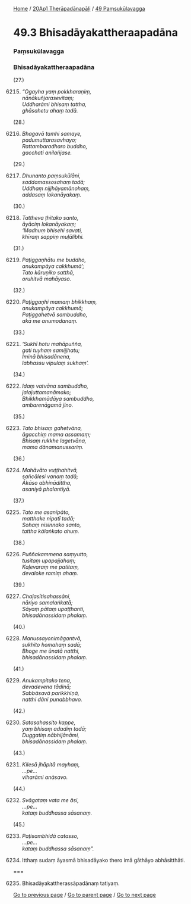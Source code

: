 
[Home](/) / [20Ap1 Therāpadānapāḷi](/tipitaka/20Ap1.md) / [49 Paṃsukūlavagga](/tipitaka/20Ap1/49.md)

# 49.3 Bhisadāyakattheraapadāna

### Paṃsukūlavagga

### Bhisadāyakattheraapadāna

(27.)

6215. _“Ogayha yaṃ pokkharaṇiṃ,_  
_nānākuñjarasevitaṃ;_  
_Uddharāmi bhisaṃ tattha,_  
_ghāsahetu ahaṃ tadā._  


(28.)

6216. _Bhagavā tamhi samaye,_  
_padumuttarasavhayo;_  
_Rattambaradharo buddho,_  
_gacchati anilañjase._  


(29.)

6217. _Dhunanto paṃsukūlāni,_  
_saddamassosahaṃ tadā;_  
_Uddhaṃ nijjhāyamānohaṃ,_  
_addasaṃ lokanāyakaṃ._  


(30.)

6218. _Tattheva ṭhitako santo,_  
_āyāciṃ lokanāyakaṃ;_  
_‘Madhuṃ bhisehi savati,_  
_khīraṃ sappiṃ muḷālibhi._  


(31.)

6219. _Paṭiggaṇhātu me buddho,_  
_anukampāya cakkhumā’;_  
_Tato kāruṇiko satthā,_  
_oruhitvā mahāyaso._  


(32.)

6220. _Paṭiggaṇhi mamaṃ bhikkhaṃ,_  
_anukampāya cakkhumā;_  
_Paṭiggahetvā sambuddho,_  
_akā me anumodanaṃ._  


(33.)

6221. _‘Sukhī hotu mahāpuñña,_  
_gati tuyhaṃ samijjhatu;_  
_Iminā bhisadānena,_  
_labhassu vipulaṃ sukhaṃ’._  


(34.)

6222. _Idaṃ vatvāna sambuddho,_  
_jalajuttamanāmako;_  
_Bhikkhamādāya sambuddho,_  
_ambarenāgamā jino._  


(35.)

6223. _Tato bhisaṃ gahetvāna,_  
_āgacchiṃ mama assamaṃ;_  
_Bhisaṃ rukkhe lagetvāna,_  
_mama dānamanussariṃ._  


(36.)

6224. _Mahāvāto vuṭṭhahitvā,_  
_sañcālesi vanaṃ tadā;_  
_Ākāso abhinādittha,_  
_asaniyā phalantiyā._  


(37.)

6225. _Tato me asanīpāto,_  
_matthake nipatī tadā;_  
_Sohaṃ nisinnako santo,_  
_tattha kālaṅkato ahuṃ._  


(38.)

6226. _Puññakammena saṃyutto,_  
_tusitaṃ upapajjahaṃ;_  
_Kaḷevaraṃ me patitaṃ,_  
_devaloke ramiṃ ahaṃ._  


(39.)

6227. _Chaḷasītisahassāni,_  
_nāriyo samalaṅkatā;_  
_Sāyaṃ pātaṃ upaṭṭhanti,_  
_bhisadānassidaṃ phalaṃ._  


(40.)

6228. _Manussayonimāgantvā,_  
_sukhito homahaṃ sadā;_  
_Bhoge me ūnatā natthi,_  
_bhisadānassidaṃ phalaṃ._  


(41.)

6229. _Anukampitako tena,_  
_devadevena tādinā;_  
_Sabbāsavā parikkhīṇā,_  
_natthi dāni punabbhavo._  


(42.)

6230. _Satasahassito kappe,_  
_yaṃ bhisaṃ adadiṃ tadā;_  
_Duggatiṃ nābhijānāmi,_  
_bhisadānassidaṃ phalaṃ._  


(43.)

6231. _Kilesā jhāpitā mayhaṃ,_  
_…pe…_  
_viharāmi anāsavo._  


(44.)

6232. _Svāgataṃ vata me āsi,_  
_…pe…_  
_kataṃ buddhassa sāsanaṃ._  


(45.)

6233. _Paṭisambhidā catasso,_  
_…pe…_  
_kataṃ buddhassa sāsanaṃ”._  


6234. Itthaṃ sudaṃ āyasmā bhisadāyako thero imā gāthāyo abhāsitthāti.

===

6235. Bhisadāyakattherassāpadānaṃ tatiyaṃ.



[Go to previous page](/tipitaka/20Ap1/49/49.2.md) / [Go to parent page](/tipitaka/20Ap1/49.md) / [Go to next page](/tipitaka/20Ap1/49/49.4.md)


